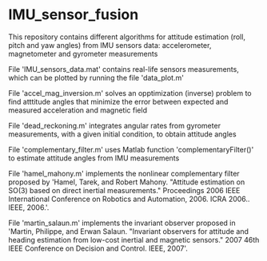 # IMU_sensor_fusion
This repository contains different algorithms for attitude estimation (roll, pitch and yaw angles) from IMU sensors data: accelerometer, magnetometer and gyrometer measurements

File 'IMU_sensors_data.mat' contains real-life sensors measurements, which can be plotted by running the file 'data_plot.m'

File 'accel_mag_inversion.m' solves an opptimization (inverse) problem to find atttitude angles that minimize the error between expected and measured acceleration and magnetic field

File 'dead_reckoning.m' integrates angular rates from gyrometer measurements, with a given initial condition, to obtain attitude angles

File 'complementary_filter.m' uses Matlab function 'complementaryFilter()' to estimate attitude angles from IMU measurements

File 'hamel_mahony.m' implements the nonlinear complementary filter proposed by 'Hamel, Tarek, and Robert Mahony. "Attitude estimation on SO(3) based on direct inertial measurements." Proceedings 2006 IEEE International Conference on Robotics and Automation, 2006. ICRA 2006.. IEEE, 2006.'.

File 'martin_salaun.m' implements the invariant observer proposed in 'Martin, Philippe, and Erwan Salaun. "Invariant observers for attitude and heading estimation from low-cost inertial and magnetic sensors." 2007 46th IEEE Conference on Decision and Control. IEEE, 2007'.
